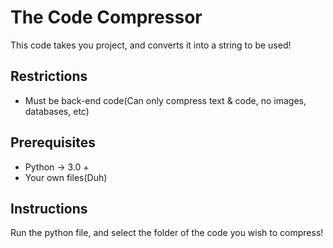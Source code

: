 # The Code Compressor
This code takes you project, and converts it into a string to be used!

## Restrictions
* Must be back-end code(Can only compress text & code, no images, databases, etc)

## Prerequisites
* Python -> 3.0 +
* Your own files(Duh)

## Instructions
Run the python file, and select the folder of the code you wish to compress!
